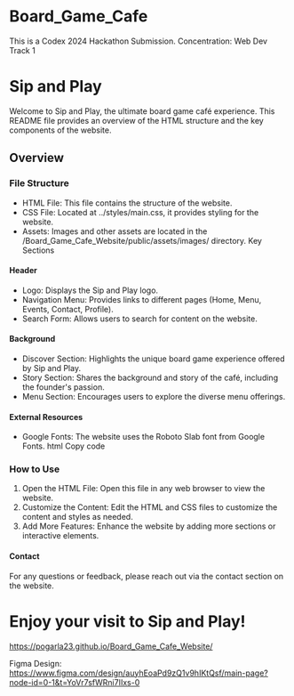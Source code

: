 # Board_Game_Cafe
This is a Codex 2024 Hackathon Submission. Concentration: Web Dev Track 1

# Sip and Play
Welcome to Sip and Play, the ultimate board game café experience. This README file provides an overview of the HTML structure and the key components of the website.

## Overview


### File Structure
- HTML File: This file contains the structure of the website.
- CSS File: Located at ../styles/main.css, it provides styling for the website.
- Assets: Images and other assets are located in the /Board_Game_Cafe_Website/public/assets/images/ directory.
Key Sections

#### Header
- Logo: Displays the Sip and Play logo.
- Navigation Menu: Provides links to different pages (Home, Menu, Events, Contact, Profile).
- Search Form: Allows users to search for content on the website.
#### Background
- Discover Section: Highlights the unique board game experience offered by Sip and Play.
- Story Section: Shares the background and story of the café, including the founder's passion.
- Menu Section: Encourages users to explore the diverse menu offerings.

#### External Resources
- Google Fonts: The website uses the Roboto Slab font from Google Fonts.
html
Copy code
<link href="https://fonts.googleapis.com/css2?family=Roboto+Slab:wght@100..900&display=swap" rel="stylesheet">

### How to Use
1. Open the HTML File: Open this file in any web browser to view the website.
2. Customize the Content: Edit the HTML and CSS files to customize the content and styles as needed.
3. Add More Features: Enhance the website by adding more sections or interactive elements.

#### Contact
For any questions or feedback, please reach out via the contact section on the website.

# Enjoy your visit to Sip and Play!
https://pogarla23.github.io/Board_Game_Cafe_Website/

Figma Design: https://www.figma.com/design/auyhEoaPd9zQ1v9hIKtQsf/main-page?node-id=0-1&t=YoVr7sfWRni7IIxs-0
